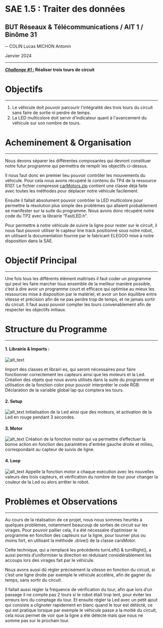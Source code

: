 # **SAE 1.5 : Traiter des données**
## BUT Réseaux & Télécommunications / AlT 1 / Binôme 31
**─**
COLIN Lucas 
MICHON Antonin

Janvier 2024

---

**_<span style="text-decoration:underline;">Challenge #1 :</span>_  Réaliser trois tours de circuit**


# **Objectifs**
---


1. Le véhicule doit pouvoir parcourir l'intégralité des trois tours du circuit sans faire de sortie ni perdre de temps.
2. La LED multicolore doit servir d'indicateur quant à l'avancement du véhicule sur son nombre de tours.


# **Acheminement & Organisation**
---
Nous devons séparer les différentes composantes qui devront constituer notre futur programme qui permettra de remplir les objectifs ci-dessus.

Il nous faut donc en premier lieu pouvoir contrôler les mouvements du véhicule. Pour cela nous avons récupéré le contenu du TP4 de la ressource R107. Le fichier compressé [carMotors.zip](https://moodle.univ-fcomte.fr/mod/resource/view.php?id=713831) contient une classe déjà faite avec toutes les méthodes pour déplacer notre véhicule facilement.

Ensuite il fallait absolument pouvoir contrôler la LED multicolore pour permettre la résolution plus simple des problèmes qui allaient probablement se manifester sur la suite du programme. Nous avons donc récupéré notre code du TP2 avec la librairie “FastLED.h”.

Pour permettre à notre véhicule de suivre la ligne pour rester sur le circuit, il nous faut pouvoir utiliser le capteur line track positionné sous notre robot, en utilisant la documentation fournie par le fabricant  ELEGOO mise à notre disposition dans la SAE.


# **Objectif Principal**
---
Une fois tous les différents élément maîtrisés il faut coder un programme qui peut les faire marcher tous ensemble de la meilleur manière possible, c’est à dire avoir un programme court et efficace qui optimise au mieux les ressources mise à disposition par le matériel, et avoir un bon équilibre entre vitesse et précision afin de ne pas perdre trop de temps, et ne jamais sortir du circuit. Il faut aussi pouvoir compter les tours convenablement afin de respecter les objectifs initiaux.


# **Structure du Programme**
---
#### 1. Librairie & Imports :
![alt_text](images/image2.png "image_tooltip")

Import des classes et librairi	es, qui seront nécessaires pour faire fonctionner correctement les capteurs ainsi que les moteurs et la Led. Création des objets que nous avons utilisés dans la suite du programme et utilisation de la fonction color pour pouvoir interpréter le code RGB.
Déclaration de la variable global lap qui comptera les tours.

#### 2. Setup
![alt_text](images/image3.png "image_tooltip")
Initialisation de la Led ainsi que des moteurs, et activation de la Led en rouge pendant 3 secondes.
#### 3. Motor
![alt_text](images/image4.png "image_tooltip")
Création de la fonction motor qui va permettre d’effectuer la bonne action en fonction des paramètres d'entrée gauche droite et milieu, correspondant au capteur de suivis de ligne.

#### 4. Loop
![alt_text](images/image5.png "image_tooltip")
Appelle la fonction motor a chaque exécution avec les nouvelles valeurs des trois capteurs, et vérification du nombre de tour pour changer la couleur de la Led ou alors arrêter le robot.
# **Problèmes et Observations**
---
Au cours de la réalisation de ce projet, nous nous sommes heurtés à quelques problèmes, notamment beaucoup de sorties de circuit sur les virages. Pour pouvoir pallier cela, il a été nécessaire d’optimiser le programme en fonction des capteurs sur la ligne, pour tourner plus ou moins fort, en utilisant la méthode .drive() de la classe carsMotor. 

Cette technique, qui a remplacé les précédents turnLeft() & turnRight(), a aussi permis d’uniformiser la direction en réduisant considérablement les accoups lors des virages fait par le véhicule. 

Nous avons aussi dû régler précisément la vitesse en fonction du circuit, si c’est une ligne droite par exemple le véhicule accélère, afin de gagner du temps, sans sortir du circuit.

Il fallait aussi régler la fréquence de vérification du tour, afin que lors d’un passage il ne compte pas 2 tours si le robot était trop lent, pour éviter les erreurs lors du comptage du tour. Et ensuite régler la Led avec un petit ajout qui consiste a clignoter rapidement en blanc quand le tour est détécté, ce qui est pratique lorsque par exemple le véhicule passe a la moitié du circuit, cela nous permet de voir que la ligne a été détecté mais que nous ne somme pas sur le prochain tour.
